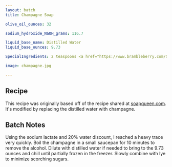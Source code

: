 ```yaml
---
layout: batch
title: Champagne Soap

olive_oil_ounces: 32

sodium_hydroxide_NaOH_grams: 116.7

liquid_base_name: Distilled Water
liquid_base_ounces: 9.73

SpecialIngredients: 2 teaspoons <a href="https://www.brambleberry.com/Sodium-Lactate-P5127.aspx">sodium lactate</a>, 4 teaspoons <a href="http://amzn.to/1mO8E4M">French green clay</a>, 1.6 oz. <a href="https://www.brambleberry.com/champagne-fragrance-oil-p4374.aspx">champagne fragrance oil</a>.

image: champagne.jpg

---
```


## Recipe
This recipe was originally based off of the recipe shared at [soapqueen.com](https://www.soapqueen.com/bath-and-body-tutorials/castile-cold-process-soap-tutorial/). It's modified by replacing the distilled water with champagne.

## Batch Notes
Using the sodium lactate and 20% water discount, I reached a heavy trace very quickly. Boil the champagne in a small saucepan for 10 minutes to remove the alcohol. Dilute with distilled water if needed to bring to the 9.73 ounces and chill until partially frozen in the freezer. Slowly combine with lye to minimize scorching sugars.
